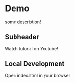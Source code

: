 # Demo

some description!

## Subheader

Watch tutorial on Youtube!

## Local Development 
Open index.html in your browser
